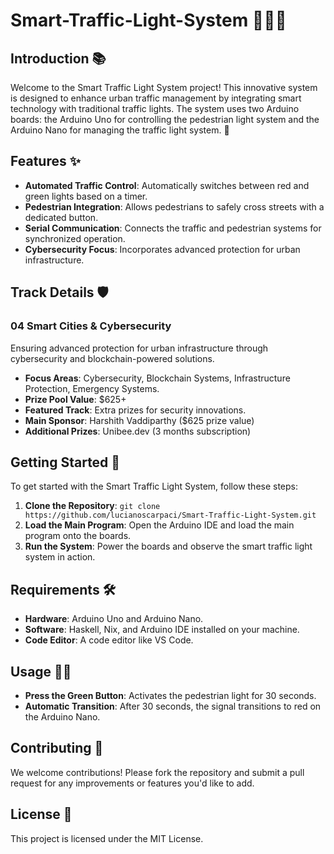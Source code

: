# Smart-Traffic-Light-System 🚦🌆💡

## Introduction 📚
Welcome to the Smart Traffic Light System project! This innovative system is designed to enhance urban traffic management by integrating smart technology with traditional traffic lights. The system uses two Arduino boards: the Arduino Uno for controlling the pedestrian light system and the Arduino Nano for managing the traffic light system. 🚥

## Features ✨
- **Automated Traffic Control**: Automatically switches between red and green lights based on a timer.
- **Pedestrian Integration**: Allows pedestrians to safely cross streets with a dedicated button.
- **Serial Communication**: Connects the traffic and pedestrian systems for synchronized operation.
- **Cybersecurity Focus**: Incorporates advanced protection for urban infrastructure.

## Track Details 🛡️
### 04 Smart Cities & Cybersecurity
Ensuring advanced protection for urban infrastructure through cybersecurity and blockchain-powered solutions.

- **Focus Areas**: Cybersecurity, Blockchain Systems, Infrastructure Protection, Emergency Systems.
- **Prize Pool Value**: $625+
- **Featured Track**: Extra prizes for security innovations.
- **Main Sponsor**: Harshith Vaddiparthy ($625 prize value)
- **Additional Prizes**: Unibee.dev (3 months subscription)

## Getting Started 🚀
To get started with the Smart Traffic Light System, follow these steps:
1. **Clone the Repository**: `git clone https://github.com/lucianoscarpaci/Smart-Traffic-Light-System.git`
2. **Load the Main Program**: Open the Arduino IDE and load the main program onto the boards.
3. **Run the System**: Power the boards and observe the smart traffic light system in action.

## Requirements 🛠️
- **Hardware**: Arduino Uno and Arduino Nano.
- **Software**: Haskell, Nix, and Arduino IDE installed on your machine.
- **Code Editor**: A code editor like VS Code.

## Usage 🏃‍♂️
- **Press the Green Button**: Activates the pedestrian light for 30 seconds.
- **Automatic Transition**: After 30 seconds, the signal transitions to red on the Arduino Nano.

## Contributing 🤝
We welcome contributions! Please fork the repository and submit a pull request for any improvements or features you'd like to add.

## License 📄
This project is licensed under the MIT License.

